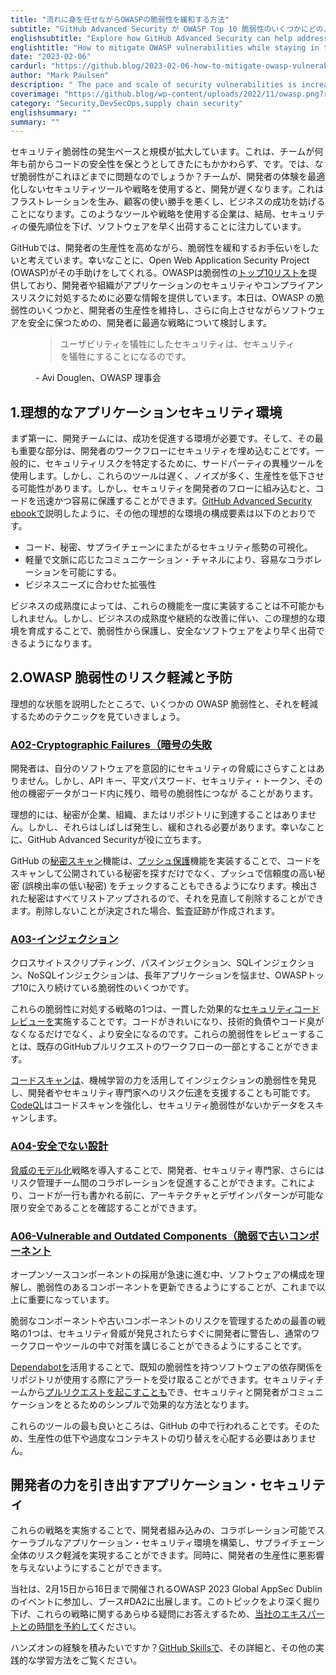 ```yaml
---
title: "流れに身を任せながらOWASPの脆弱性を緩和する方法"
subtitle: "GitHub Advanced Security が OWASP Top 10 脆弱性のいくつかにどのように対処できるかを見てみましょう。"
englishsubtitle: "Explore how GitHub Advanced Security can help address several of the OWASP Top 10 vulnerabilities"
englishtitle: "How to mitigate OWASP vulnerabilities while staying in the flow"
date: "2023-02-06"
cardurl: "https://github.blog/2023-02-06-how-to-mitigate-owasp-vulnerabilities-while-staying-in-the-flow/"
author: "Mark Paulsen"
description: " The pace and scale of security vulnerabilities is increasing. This is in spite of the fact that teams have been trying to keep their code secure for years. So, why are vulnerabilities still such a problem? When teams use security tools and strategies that don’t optimize the developer experience, development is slowed down. This creates frustration, undermines customer usability, and hampers business success. Businesses that use such tools and strategies end up de-prioritizing security, and instead focus on shipping software quickly.  Here at GitHub, we want to help you mitigate vulnerabilities while boosting developer productivity. Fortunately, the Open Web Application Security Project (OWASP) can help. OWASP provides a Top 10 list of vulnerabilities that gives developers and organizations the context they need to address security and compliance risks within their applications. Today, we’ll examine several of OWASP’s vulnerabilities and developer-optimized strategies for keeping your software safe while maintaining and even increasing developer productivity.  Security at the expense of usability comes at the expense of Security.  - Avi Douglen, OWASP Board of Directors  1. The ideal application security environment  First of all, your development team needs an environment that fosters success. And the most important part of this is embedding security into the developer workflo"
coverimage: "https://github.blog/wp-content/uploads/2022/11/owasp.png?resize=1200%2C656"
category: "Security,DevSecOps,supply chain security"
englishsummary: ""
summary: ""
---
```


<p>セキュリティ脆弱性の発生ペースと規模が拡大しています。これは、チームが何年も前からコードの安全性を保とうとしてきたにもかかわらず、です。では、なぜ脆弱性がこれほどまでに問題なのでしょうか？チームが、開発者の体験を最適化しないセキュリティツールや戦略を使用すると、開発が遅くなります。これはフラストレーションを生み、顧客の使い勝手を悪くし、ビジネスの成功を妨げることになります。このようなツールや戦略を使用する企業は、結局、セキュリティの優先順位を下げ、ソフトウェアを早く出荷することに注力しています。</p>
<p>GitHubでは、開発者の生産性を高めながら、脆弱性を緩和するお手伝いをしたいと考えています。幸いなことに、Open Web Application Security Project (OWASP)がその手助けをしてくれる。OWASPは脆弱性の<a href="https://owasp.org/www-project-top-ten/#:~:text=The%20OWASP%20Top%2010%20is,step%20towards%20more%20secure%20coding">トップ10リストを</a>提供しており、開発者や組織がアプリケーションのセキュリティやコンプライアンスリスクに対処するために必要な情報を提供しています。本日は、OWASP の脆弱性のいくつかと、開発者の生産性を維持し、さらに向上させながらソフトウェアを安全に保つための、開発者に最適な戦略について検討します。</p>
<figure class="gh-full-blockquote mx-0 pl-6 mt-6 mt-md-7 mb-7 mb-md-8"><blockquote><p>ユーザビリティを犠牲にしたセキュリティは、セキュリティを犠牲にすることになるのです。</p></blockquote><figcaption class="text-mono color-fg-muted f5-mktg mt-3">- Avi Douglen、OWASP 理事会</figcaption></figure>
<h2 id="1-the-ideal-application-security-environment">1.理想的なアプリケーションセキュリティ環境<a href="#1-the-ideal-application-security-environment" class="heading-link pl-2 text-italic text-bold" aria-label="1. The ideal application security environment"></a></h2>
<p>まず第一に、開発チームには、成功を促進する環境が必要です。そして、その最も重要な部分は、開発者のワークフローにセキュリティを埋め込むことです。一般的に、セキュリティリスクを特定するために、サードパーティの異種ツールを使用します。しかし、これらのツールは遅く、ノイズが多く、生産性を低下させる可能性があります。しかし、セキュリティを開発者のフローに組み込むと、コードを迅速かつ容易に保護することができます。<a href="https://resources.github.com/appsec/#ghasebook">GitHub Advanced Security ebookで</a>説明したように、その他の理想的な環境の構成要素は以下のとおりです。</p>
<ul>
<li>コード、秘密、サプライチェーンにまたがるセキュリティ態勢の可視化。</li>
<li>軽量で文脈に応じたコミュニケーション・チャネルにより、容易なコラボレーションを可能にする。</li>
<li>ビジネスニーズに合わせた拡張性</li>
</ul>
<p>ビジネスの成熟度によっては、これらの機能を一度に実装することは不可能かもしれません。しかし、ビジネスの成熟度や継続的な改善に伴い、この理想的な環境を育成することで、脆弱性から保護し、安全なソフトウェアをより早く出荷できるようになります。</p>
<h2 id="2-owasp-vulnerabilities-risk-mitigation-and-prevention">2.OWASP 脆弱性のリスク軽減と予防<a href="#2-owasp-vulnerabilities-risk-mitigation-and-prevention" class="heading-link pl-2 text-italic text-bold" aria-label="2. OWASP vulnerabilities risk mitigation and prevention"></a></h2>
<p>理想的な状態を説明したところで、いくつかの OWASP 脆弱性と、それを軽減するためのテクニックを見ていきましょう。</p>
<h3 id="a02-cryptographic-failures"><a href="https://owasp.org/Top10/A02_2021-Cryptographic_Failures/">A02-Cryptographic Failures（暗号の失敗</a><a href="#a02-cryptographic-failures" class="heading-link pl-2 text-italic text-bold" aria-label="&lt;a href=&quot;https://owasp.org/Top10/A02_2021-Cryptographic_Failures/&quot;&gt;A02-Cryptographic Failures&lt;/a&gt;"></a></h3>
<p>開発者は、自分のソフトウェアを意図的にセキュリティの脅威にさらすことはありません。しかし、API キー、平文パスワード、セキュリティ・トークン、その他の機密データがコード内に残り、暗号の脆弱性につなが ることがあります。</p>
<p>理想的には、秘密が企業、組織、またはリポジトリに到達することはありません。しかし、それらはしばしば発生し、緩和される必要があります。幸いなことに、GitHub Advanced Securityが役に立ちます。</p>
<p>GitHub の<a href="https://docs.github.com/en/code-security/secret-scanning/about-secret-scanning">秘密スキャン</a>機能は、<a href="https://docs.github.com/en/enterprise-cloud@latest/code-security/secret-scanning/protecting-pushes-with-secret-scanning">プッシュ保護</a>機能を実装することで、コードをスキャンして公開されている秘密を探すだけでなく、プッシュで信頼度の高い秘密 (誤検出率の低い秘密) をチェックすることもできるようになります。検出された秘密はすべてリストアップされるので、それを見直して削除することができます。削除しないことが決定された場合、監査証跡が作成されます。</p>
<h3 id="a03-injection"><a href="https://owasp.org/Top10/A03_2021-Injection/">A03-インジェクション</a><a href="#a03-injection" class="heading-link pl-2 text-italic text-bold" aria-label="&lt;a href=&quot;https://owasp.org/Top10/A03_2021-Injection/&quot;&gt;A03-Injection&lt;/a&gt;"></a></h3>
<p>クロスサイトスクリプティング、パスインジェクション、SQLインジェクション、NoSQLインジェクションは、長年アプリケーションを悩ませ、OWASPトップ10に入り続けている脆弱性のいくつかです。</p>
<p>これらの脆弱性に対処する戦略の1つは、一貫した効果的な<a href="https://github.com/features/code-review">セキュリティコードレビューを</a>実施することです。コードがきれいになり、技術的負債やコード臭がなくなるだけでなく、より安全になるのです。これらの脆弱性をレビューすることは、既存のGitHubプルリクエストのワークフローの一部とすることができます。</p>
<p><a href="https://github.blog/2022-02-17-code-scanning-finds-vulnerabilities-using-machine-learning/">コードスキャンは</a>、機械学習の力を活用してインジェクションの脆弱性を発見し、開発者やセキュリティ専門家へのリスク伝達を支援することも可能です。<a href="https://codeql.github.com/">CodeQL</a>はコードスキャンを強化し、セキュリティ脆弱性がないかデータをスキャンします。</p>
<h3 id="a04-insecure-design"><a href="https://owasp.org/Top10/A04_2021-Insecure_Design/">A04-安全でない設計</a><a href="#a04-insecure-design" class="heading-link pl-2 text-italic text-bold" aria-label="&lt;a href=&quot;https://owasp.org/Top10/A04_2021-Insecure_Design/&quot;&gt;A04-Insecure Design&lt;/a&gt;"></a></h3>
<p><a href="https://github.blog/2020-09-02-how-we-threat-model/">脅威のモデル化</a>戦略を導入することで、開発者、セキュリティ専門家、さらにはリスク管理チーム間のコラボレーションを促進することができます。これにより、コードが一行も書かれる前に、アーキテクチャとデザインパターンが可能な限り安全であることを確認することができます。</p>
<h3 id="a06-vulnerable-and-outdated-components"><a href="https://owasp.org/Top10/A06_2021-Vulnerable_and_Outdated_Components/">A06-Vulnerable and Outdated Components（脆弱で古いコンポーネント</a><a href="#a06-vulnerable-and-outdated-components" class="heading-link pl-2 text-italic text-bold" aria-label="&lt;a href=&quot;https://owasp.org/Top10/A06_2021-Vulnerable_and_Outdated_Components/&quot;&gt;A06-Vulnerable and Outdated Components&lt;/a&gt;"></a></h3>
<p>オープンソースコンポーネントの採用が急速に進む中、ソフトウェアの構成を理解し、脆弱性のあるコンポーネントを更新できるようにすることが、これまで以上に重要になっています。</p>
<p>脆弱なコンポーネントや古いコンポーネントのリスクを管理するための最善の戦略の1つは、セキュリティ脅威が発見されたらすぐに開発者に警告し、通常のワークフローやツールの中で対策を講じることができるようにすることです。</p>
<p><a href="https://github.blog/2022-05-25-how-we-use-dependabot-to-secure-github/">Dependabotを</a>活用することで、既知の脆弱性を持つソフトウェアの依存関係をリポジトリが使用する際にアラートを受け取ることができます。セキュリティチームから<a href="https://docs.github.com/en/code-security/dependabot/working-with-dependabot/managing-pull-requests-for-dependency-updates">プルリクエストを起こすことも</a>でき、セキュリティと開発者がコミュニケーションをとるためのシンプルで効果的な方法となります。</p>
<p>これらのツールの最も良いところは、GitHub の中で行われることです。そのため、生産性の低下や過度なコンテキストの切り替えを心配する必要はありません。</p>
<h2 id="developer-empowering-application-security">開発者の力を引き出すアプリケーション・セキュリティ<a href="#developer-empowering-application-security" class="heading-link pl-2 text-italic text-bold" aria-label="Developer-empowering application security"></a></h2>
<p>これらの戦略を実施することで、開発者組み込みの、コラボレーション可能でスケーラブルなアプリケーション・セキュリティ環境を構築し、サプライチェーン全体のリスク軽減を実現することができます。同時に、開発者の生産性に悪影響を与えないようにすることができます。</p>
<div class="post-content-cta"><p>当社は、2月15日から16日まで開催されるOWASP 2023 Global AppSec Dublinのイベントに参加し、ブース#DA2に出展します。このトピックをより深く掘り下げ、これらの戦略に関するあらゆる疑問にお答えするため、<a href="https://resources.github.com/owasp-dublin-2023/?utm_source=github&#038;utm_medium=blog&#038;utm_campaign=2023q3-evt-emea-OWASPDublin2023_Security_blog">当社のエキスパートとの時間を予約して</a>ください。</p>
<p>ハンズオンの経験を積みたいですか？<a href="https://skills.github.com/">GitHub Skillsで</a>、その詳細と、その他の実践的な学習方法をご覧ください。</p>
</div>


